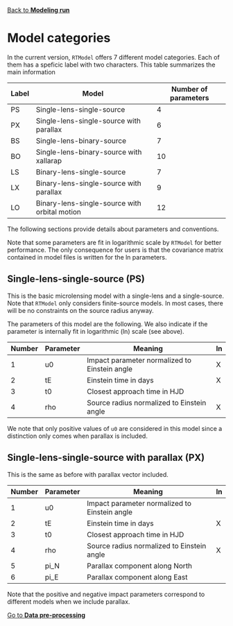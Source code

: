 [Back to **Modeling run**](ModelingRun.md)

# Model categories

In the current version, `RTModel` offers 7 different model categories. Each of them has a speficic label with two characters. This table summarizes the main information

| Label | Model | Number of parameters |
| --- | --- | --- |
| PS | Single-lens-single-source | 4 |
| PX | Single-lens-single-source with parallax | 6 |
| BS | Single-lens-binary-source | 7 |
| BO | Single-lens-binary-source with xallarap | 10 |
| LS | Binary-lens-single-source | 7 |
| LX | Binary-lens-single-source with parallax | 9 |
| LO | Binary-lens-single-source with orbital motion | 12 |

The following sections provide details about parameters and conventions.

Note that some parameters are fit in logarithmic scale by `RTModel` for better performance. The only consequence for users is that the covariance matrix contained in model files is written for the ln parameters.

## Single-lens-single-source (PS)

This is the basic microlensing model with a single-lens and a single-source. Note that `RTModel` only considers finite-source models. In most cases, there will be no constraints on the source radius anyway.

The parameters of this model are the following. We also indicate if the parameter is internally fit in logarithmic (ln) scale (see above).

| Number | Parameter | Meaning | ln |
| --- | --- | --- | --- |
| 1 | u0 | Impact parameter normalized to Einstein angle | X |
| 2 | tE | Einstein time in days | X |
| 3 | t0 | Closest approach time in HJD |  |
| 4 | rho | Source radius normalized to Einstein angle | X |

We note that only positive values of `u0` are considered in this model since a distinction only comes when parallax is included.

## Single-lens-single-source with parallax (PX)

This is the same as before with parallax vector included. 

| Number | Parameter | Meaning | ln |
| --- | --- | --- | --- |
| 1 | u0 | Impact parameter normalized to Einstein angle |  |
| 2 | tE | Einstein time in days | X |
| 3 | t0 | Closest approach time in HJD |  |
| 4 | rho | Source radius normalized to Einstein angle | X |
| 5 | pi_N| Parallax component along North |  |
| 6 | pi_E | Parallax component along East |  |

Note that the positive and negative impact parameters correspond to different models when we include parallax.


[Go to **Data pre-processing**](DataPreprocessing.md)

